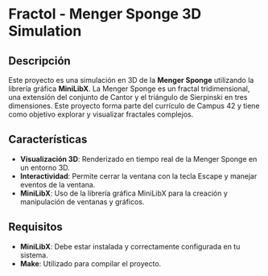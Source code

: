 # Fractol - Menger Sponge 3D Simulation

## Descripción

Este proyecto es una simulación en 3D de la **Menger Sponge** utilizando la librería gráfica **MiniLibX**. La Menger Sponge es un fractal tridimensional, una extensión del conjunto de Cantor y el triángulo de Sierpinski en tres dimensiones. Este proyecto forma parte del currículo de Campus 42 y tiene como objetivo explorar y visualizar fractales complejos.

## Características

- **Visualización 3D**: Renderizado en tiempo real de la Menger Sponge en un entorno 3D.
- **Interactividad**: Permite cerrar la ventana con la tecla Escape y manejar eventos de la ventana.
- **MiniLibX**: Uso de la librería gráfica MiniLibX para la creación y manipulación de ventanas y gráficos.

## Requisitos

- **MiniLibX**: Debe estar instalada y correctamente configurada en tu sistema.
- **Make**: Utilizado para compilar el proyecto.
